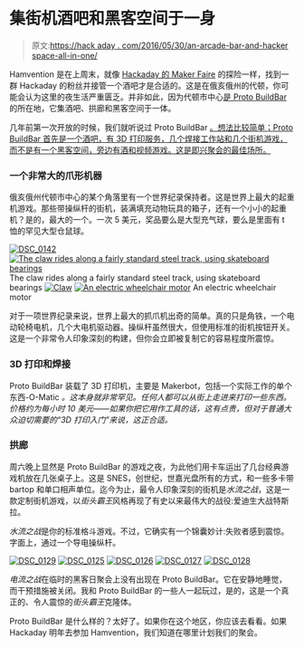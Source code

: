 # 集街机酒吧和黑客空间于一身

> 原文:[https://hack aday . com/2016/05/30/an-arcade-bar-and-hacker space-all-in-one/](https://hackaday.com/2016/05/30/an-arcade-bar-and-hackerspace-all-in-one/)

Hamvention 是在上周末，就像 [Hackaday 的 Maker Faire](http://hackaday.com/2016/05/25/how-to-have-a-beer-with-every-electronics-person/) 的探险一样，找到一群 Hackaday 的粉丝并接管一个酒吧才是合适的。这是在俄亥俄州的代顿，你可能会认为这里的夜生活严重匮乏。并非如此，因为代顿市中心[是 Proto BuildBar](http://www.protobuildbar.com/) 的所在地，它集酒吧、拱廊和黑客空间于一体。

几年前第一次开放的时候，我们就听说过 Proto BuildBar [。想法比较简单；Proto BuildBar 首先是一个酒吧，有 3D 打印服务，几个焊接工作站和几个街机游戏，而不是有一个黑客空间，旁边有酒和视频游戏。这是即兴聚会的最佳场所。](http://hackaday.com/2014/10/27/the-proto-buildbar-is-exactly-what-it-sounds-like-and-it-sounds-awesome/)

### 一个非常大的爪形机器

俄亥俄州代顿市中心的某个角落里有一个世界纪录保持者。这是世界上最大的起重机游戏。那些带操纵杆的街机，装满填充动物玩具的箱子，还有一个小小的起重机？是的，最大的一个。一次 5 美元，奖品要么是大型充气球，要么是里面有 t 恤的罕见大型仓鼠球。

 [![DSC_0142](../Images/e1d5b02998eb6386c857b3e6ecd2b1de.png "DSC_0142")](https://hackaday.com/2016/05/30/an-arcade-bar-and-hackerspace-all-in-one/dsc_0142-2/)  [![The claw rides along a fairly standard steel track, using skateboard bearings](../Images/7db9b1eabc65a9377acc9f616652a83d.png "DSC_0147")](https://hackaday.com/2016/05/30/an-arcade-bar-and-hackerspace-all-in-one/dsc_0147-2/) The claw rides along a fairly standard steel track, using skateboard bearings [![Claw](../Images/bbf76bb91c38d54e9230ff8e1aa1fdc7.png "Claw")](https://hackaday.com/2016/05/30/an-arcade-bar-and-hackerspace-all-in-one/claw-3/)  [![An electric wheelchair motor](../Images/26cf681d169ea5e8300c12b65275abfc.png "DSC_0148")](https://hackaday.com/2016/05/30/an-arcade-bar-and-hackerspace-all-in-one/dsc_0148-2/) An electric wheelchair motor

对于一项世界纪录来说，世界上最大的抓爪机出奇的简单。真的只是角铁，一个电动轮椅电机，几个大电机驱动器。操纵杆虽然很大，但使用标准的街机按钮开关。这是一个非常令人印象深刻的构建，但你会立即被复制它的容易程度所震惊。

### 3D 打印和焊接

Proto BuildBar 装载了 3D 打印机，主要是 Makerbot，包括一个实际工作的单个东西-O-Matic *。这本身就非常罕见。任何人都可以从街上走进来打印一些东西。价格约为每小时 10 美元——如果你把它用作工具的话，这有点贵，但对于普通大众迫切需要的“3D 打印入门”来说，这正合适。*

### 拱廊

周六晚上显然是 Proto BuildBar 的游戏之夜，为此他们用卡车运出了几台经典游戏机放在几张桌子上。这是 SNES，创世纪，世嘉光盘所有的方式，和一些多卡带 bartop 和单口相声单位。迄今为止，最令人印象深刻的街机是*水流之战*，这是一款定制街机游戏，以*街头霸王*风格再现了有史以来最伟大的战役:爱迪生大战特斯拉。

*水流之战*是你的标准格斗游戏。不过，它确实有一个锦囊妙计:失败者感到震惊。字面上，通过一个导电操纵杆。

 [![DSC_0129](../Images/b6e7f17361f411f0ea74e22ac0c5ef19.png "DSC_0129")](https://i0.wp.com/hackaday.com/wp-content/uploads/2016/05/dsc_0129.jpg?ssl=1)  [![DSC_0125](../Images/c86248a8a032fc84daa42d91010f750b.png "DSC_0125")](https://i0.wp.com/hackaday.com/wp-content/uploads/2016/05/dsc_0125.jpg?ssl=1)  [![DSC_0126](../Images/60322a5db1d9dbb42e2b730a3212fd4f.png "DSC_0126")](https://i0.wp.com/hackaday.com/wp-content/uploads/2016/05/dsc_0126.jpg?ssl=1)  [![DSC_0127](../Images/13e7dc4f31ba95726519e83db8aa4b81.png "DSC_0127")](https://i0.wp.com/hackaday.com/wp-content/uploads/2016/05/dsc_0127.jpg?ssl=1)  [![DSC_0128](../Images/06089bff37434a9dd8c514af62977781.png "DSC_0128")](https://i0.wp.com/hackaday.com/wp-content/uploads/2016/05/dsc_0128.jpg?ssl=1) 

*电流之战*在临时的黑客日聚会上没有出现在 Proto BuildBar。它在安静地睡觉，而干预措施被关闭。我和 Proto BuildBar 的一些人一起玩过，是的，这是一个真正的、令人震惊的*街头霸王*克隆体。

Proto BuildBar 是什么样的？太好了。如果你在这个地区，你应该去看看。如果 Hackaday 明年去参加 Hamvention，我们知道在哪里计划我们的聚会。